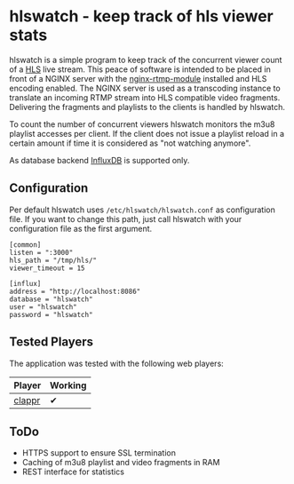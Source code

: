 # hlswatch - keep track of hls viewer stats
hlswatch is a simple program to keep track of the concurrent viewer count of a [HLS](https://tools.ietf.org/html/draft-pantos-http-live-streaming-20) live stream. This peace of software is intended to be placed in front of a NGINX server with the [nginx-rtmp-module](https://github.com/arut/nginx-rtmp-module) installed and HLS encoding enabled.
The NGINX server is used as a transcoding instance to translate an incoming RTMP stream into HLS compatible video fragments. Delivering the fragments and playlists to the clients is handled by hlswatch.

To count the number of concurrent viewers hlswatch monitors the m3u8 playlist accesses per client. If the client does not issue a playlist reload in a certain amount if time it is considered as "not watching anymore".

As database backend [InfluxDB](https://www.influxdata.com/) is supported only.

## Configuration
Per default hlswatch uses ```/etc/hlswatch/hlswatch.conf``` as configuration file. If you want to change this path, just call hlswatch with your configuration file as the first argument.

```
[common]
listen = ":3000"
hls_path = "/tmp/hls/"
viewer_timeout = 15

[influx]
address = "http://localhost:8086"
database = "hlswatch"
user = "hlswatch"
password = "hlswatch"
```

## Tested Players
The application was tested with the following web players:

Player                                     | Working |
-------------------------------------------|---------|
[clappr](https://github.com/clappr/clappr) |    ✔   |

## ToDo
- HTTPS support to ensure SSL termination
- Caching of m3u8 playlist and video fragments in RAM
- REST interface for statistics
